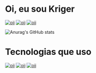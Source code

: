# Oi, eu sou Kriger

[![oii](https://img.shields.io/badge/Instagram-E4405F?style=for-the-badge&logo=instagram&logoColor=white)](https://www.instagram.com/pedro.kriger/)
[![oii](https://img.shields.io/badge/Twitter-1DA1F2?style=for-the-badge&logo=twitter&logoColor=white)](https://twitter.com/Kriger_EC)
[![oii](https://img.shields.io/badge/YouTube-FF0000?style=for-the-badge&logo=youtube&logoColor=white)](https://www.youtube.com/channel/UCWqgfyHIHzW98F-ezRBt8lQ)

![Anurag's GitHub stats](https://github-readme-stats.vercel.app/api?username=krigerofc&show_icons=true&theme=dracula)

# Tecnologias que uso

[![oii](https://img.shields.io/badge/Python-3776AB?style=for-the-badge&logo=python&logoColor=white)]()
[![oii](https://img.shields.io/badge/HTML-239120?style=for-the-badge&logo=html5&logoColor=white)]()
[![oii](https://img.shields.io/badge/CSS-239120?&style=for-the-badge&logo=css3&logoColor=white)]()
